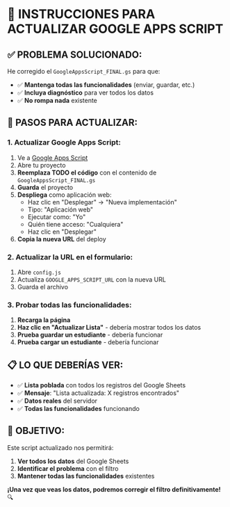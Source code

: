 # 🔧 INSTRUCCIONES PARA ACTUALIZAR GOOGLE APPS SCRIPT

## ✅ **PROBLEMA SOLUCIONADO:**

He corregido el `GoogleAppsScript_FINAL.gs` para que:
- ✅ **Mantenga todas las funcionalidades** (enviar, guardar, etc.)
- ✅ **Incluya diagnóstico** para ver todos los datos
- ✅ **No rompa nada** existente

## 🔧 **PASOS PARA ACTUALIZAR:**

### 1. **Actualizar Google Apps Script:**
1. Ve a [Google Apps Script](https://script.google.com)
2. Abre tu proyecto
3. **Reemplaza TODO el código** con el contenido de `GoogleAppsScript_FINAL.gs`
4. **Guarda** el proyecto
5. **Despliega** como aplicación web:
   - Haz clic en "Desplegar" → "Nueva implementación"
   - Tipo: "Aplicación web"
   - Ejecutar como: "Yo"
   - Quién tiene acceso: "Cualquiera"
   - Haz clic en "Desplegar"
6. **Copia la nueva URL** del deploy

### 2. **Actualizar la URL en el formulario:**
1. Abre `config.js`
2. Actualiza `GOOGLE_APPS_SCRIPT_URL` con la nueva URL
3. Guarda el archivo

### 3. **Probar todas las funcionalidades:**
1. **Recarga la página**
2. **Haz clic en "Actualizar Lista"** - debería mostrar todos los datos
3. **Prueba guardar un estudiante** - debería funcionar
4. **Prueba cargar un estudiante** - debería funcionar

## 📋 **LO QUE DEBERÍAS VER:**

- ✅ **Lista poblada** con todos los registros del Google Sheets
- ✅ **Mensaje**: "Lista actualizada: X registros encontrados"
- ✅ **Datos reales** del servidor
- ✅ **Todas las funcionalidades** funcionando

## 🎯 **OBJETIVO:**

Este script actualizado nos permitirá:
1. **Ver todos los datos** del Google Sheets
2. **Identificar el problema** con el filtro
3. **Mantener todas las funcionalidades** existentes

**¡Una vez que veas los datos, podremos corregir el filtro definitivamente!** 🔍
